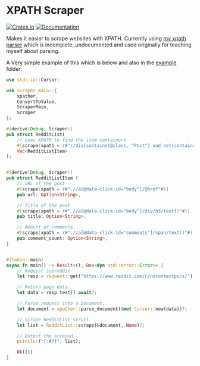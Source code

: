 # XPATH Scraper

[![Crates.io](https://img.shields.io/crates/v/scraper-main)](https://crates.io/crates/scraper-main)
[![Documentation](https://docs.rs/scraper-main/badge.svg)](https://docs.rs/scraper-main)

Makes it easier to scrape websites with XPATH. Currently using [my xpath parser](https://github.com/Its-its/rust-xpath) which is incomplete, undocumented and used originally for teaching myself about parsing.

A Very simple example of this which is below and also in the [example](/example) folder:
```rust
use std::io::Cursor;

use scraper_main::{
    xpather,
    ConvertToValue,
    ScraperMain,
    Scraper
};

#[derive(Debug, Scraper)]
pub struct RedditList(
    // Uses XPATH to find the item containers
    #[scrape(xpath = r#"//div[contains(@class, "Post") and not(contains(@class, "promotedlink"))]"#)]
    Vec<RedditListItem>
);


#[derive(Debug, Scraper)]
pub struct RedditListItem {
    // URL of the post
    #[scrape(xpath = r#".//a[@data-click-id="body"]/@href"#)]
    pub url: Option<String>,

    // Title of the post
    #[scrape(xpath = r#".//a[@data-click-id="body"]/div/h3/text()"#)]
    pub title: Option<String>,

    // Amount of comments.
    #[scrape(xpath = r#".//a[@data-click-id="comments"]/span/text()"#)]
    pub comment_count: Option<String>,
}


#[tokio::main]
async fn main() -> Result<(), Box<dyn std::error::Error>> {
    // Request subreddit
    let resp = reqwest::get("https://www.reddit.com/r/nocontextpics/").await?;

    // Return page data.
    let data = resp.text().await?;

    // Parse request into a Document.
    let document = xpather::parse_document(&mut Cursor::new(data))?;

    // Scrape RedditList struct.
    let list = RedditList::scrape(&document, None)?;

    // Output the scraped.
    println!("{:#?}", list);

    Ok(())
}
```
